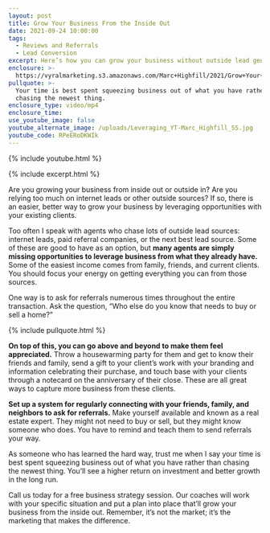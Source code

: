 ```yaml
---
layout: post
title: Grow Your Business From the Inside Out
date: 2021-09-24 10:00:00
tags:
  - Reviews and Referrals
  - Lead Conversion
excerpt: Here’s how you can grow your business without outside lead generation.
enclosure: >-
  https://vyralmarketing.s3.amazonaws.com/Marc+Highfill/2021/Grow+Your+Business+From+the+Inside+Out.mp4
pullquote: >-
  Your time is best spent squeezing business out of what you have rather than
  chasing the newest thing.
enclosure_type: video/mp4
enclosure_time:
use_youtube_image: false
youtube_alternate_image: /uploads/Leveraging_YT-Marc_Highfill_SS.jpg
youtube_code: RPeERoDKWIk
---
```

{% include youtube.html %}

{% include excerpt.html %}

Are you growing your business from inside out or outside in? Are you relying too much on internet leads or other outside sources? If so, there is an easier, better way to grow your business by leveraging opportunities with your existing clients.

Too often I speak with agents who chase lots of outside lead sources: internet leads, paid referral companies, or the next best lead source. Some of these are good to have as an option, but **many agents are simply missing opportunities to leverage business from what they already have.** Some of the easiest income comes from family, friends, and current clients. You should focus your energy on getting everything you can from those sources.

One way is to ask for referrals numerous times throughout the entire transaction. Ask the question, “Who else do you know that needs to buy or sell a home?”&nbsp;

{% include pullquote.html %}

**On top of this, you can go above and beyond to make them feel appreciated.** Throw a housewarming party for them and get to know their friends and family, send a gift to your client’s work with your branding and information celebrating their purchase, and touch base with your clients through a notecard on the anniversary of their close. These are all great ways to capture more business from these clients.

**Set up a system for regularly connecting with your friends, family, and neighbors to ask for referrals.** Make yourself available and known as a real estate expert. They might not need to buy or sell, but they might know someone who does. You have to remind and teach them to send referrals your way.

As someone who has learned the hard way, trust me when I say your time is best spent squeezing business out of what you have rather than chasing the newest thing. You’ll see a higher return on investment and better growth in the long run.&nbsp;

Call us today for a free business strategy session. Our coaches will work with your specific situation and put a plan into place that’ll grow your business from the inside out. Remember, it’s not the market; it’s the marketing that makes the difference.
